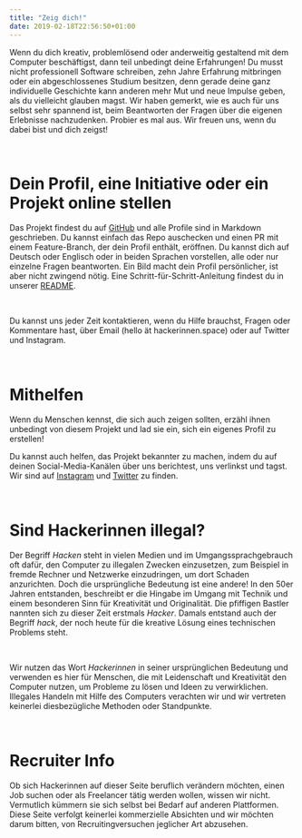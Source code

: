 ```yaml
---
title: "Zeig dich!"
date: 2019-02-18T22:56:50+01:00
---
```


<p>Wenn du dich kreativ, problemlösend oder anderweitig gestaltend mit dem Computer beschäftigst, dann teil unbedingt deine Erfahrungen! Du musst nicht professionell Software schreiben, zehn Jahre Erfahrung mitbringen oder ein abgeschlossenes Studium besitzen, denn gerade deine ganz individuelle Geschichte kann anderen mehr Mut und neue Impulse geben, als du vielleicht glauben magst. Wir haben gemerkt, wie es auch für uns selbst sehr spannend ist, beim Beantworten der Fragen über die eigenen Erlebnisse nachzudenken. Probier es mal aus. Wir freuen uns, wenn du dabei bist und dich zeigst!</p><br>

<h1 class="is-size-4">Dein Profil, eine Initiative oder ein Projekt online stellen</h1>

<p>Das Projekt findest du auf <a href="https://github.com/hackerinnen/hackerinnen" target="_blank" rel="noopener noreferrer">GitHub</a> und alle Profile sind in Markdown geschrieben. Du kannst einfach das Repo auschecken und einen PR mit einem Feature-Branch, der dein Profil enthält, eröffnen. Du kannst dich auf Deutsch oder Englisch oder in beiden Sprachen vorstellen, alle oder nur einzelne Fragen beantworten. Ein Bild macht dein Profil persönlicher, ist aber nicht zwingend nötig. Eine Schritt-für-Schritt-Anleitung findest du in unserer <a href="https://github.com/hackerinnen/hackerinnen/blob/master/README.md" target="_blank" rel="noopener noreferrer">README</a>.</p><br>

<p>Du kannst uns jeder Zeit kontaktieren, wenn du Hilfe brauchst, Fragen oder Kommentare hast, über Email (hello ät hackerinnen.space) oder auf Twitter und Instagram.</p>
<br>

<h1 class="is-size-4">Mithelfen</h1>
<p>Wenn du Menschen kennst, die sich auch zeigen sollten, erzähl ihnen unbedingt von diesem Projekt und lad sie ein, sich ein eigenes Profil zu erstellen!</p>
<p>Du kannst auch helfen, das Projekt bekannter zu machen, indem du auf deinen Social-Media-Kanälen über uns berichtest, uns verlinkst und tagst. Wir sind auf <a href="https://instagram.com/hackerinnen.space" target="_blank" rel="noopener noreferrer">Instagram</a> und <a href="https://twitter.com/hackerinnen" target="_blank" rel="noopener noreferrer">Twitter</a> zu finden.</p>
<br>

<h1 class="is-size-4">Sind Hackerinnen illegal?</h1>

<p>Der Begriff <i>Hacken</i> steht in vielen Medien und im Umgangssprachgebrauch oft dafür, den Computer zu illegalen Zwecken einzusetzen, zum Beispiel in fremde Rechner und Netzwerke einzudringen, um dort Schaden anzurichten.
Doch die ursprüngliche Bedeutung ist eine andere! In den 50er Jahren entstanden, beschreibt er die Hingabe im Umgang mit Technik und einem besonderen Sinn für Kreativität und Originalität. Die pfiffigen Bastler nannten sich zu dieser Zeit erstmals <i>Hacker</i>. Damals entstand auch der Begriff <i>hack</i>, der noch heute für die kreative Lösung eines technischen Problems steht.</p>
<br>
<p>Wir nutzen das Wort <i>Hackerinnen</i> in seiner ursprünglichen Bedeutung und verwenden es hier für Menschen, die mit Leidenschaft und Kreativität den Computer nutzen, um Probleme zu lösen und Ideen zu verwirklichen. Illegales Handeln mit Hilfe des Computers verachten wir und wir vertreten keinerlei diesbezügliche Methoden oder Standpunkte.</p>
<br>

<h1 class="is-size-4">Recruiter Info</h1>

<p>Ob sich Hackerinnen auf dieser Seite beruflich verändern möchten, einen Job suchen oder als Freelancer tätig werden wollen, wissen wir nicht. Vermutlich kümmern sie sich selbst bei Bedarf auf anderen Plattformen. Diese Seite verfolgt keinerlei kommerzielle Absichten und wir möchten darum bitten, von Recruitingversuchen jeglicher Art abzusehen.</p>
